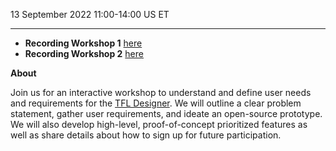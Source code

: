 13 September 2022  11:00-14:00 US ET

---

* **Recording Workshop 1** [here](https://www.cdisc.org/events/webinar/tfl-designer-virtual-workshop)
* **Recording Workshop 2** [here](https://www.cdisc.org/events/webinar/tfl-designer-virtual-workshop-part-ii)

**About**

Join us for an interactive workshop to understand and define user needs and requirements for the [TFL Designer](https://cosa.cdisc.org/directory/tflDesigner). We will outline a clear problem statement, gather user requirements, and ideate an open-source prototype. We will also develop high-level, proof-of-concept prioritized features as well as share details about how to sign up for future participation.
